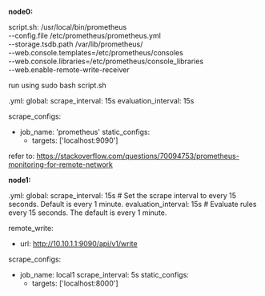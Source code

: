 **node0:**

script.sh:
/usr/local/bin/prometheus \
 --config.file /etc/prometheus/prometheus.yml \
 --storage.tsdb.path /var/lib/prometheus/ \
 --web.console.templates=/etc/prometheus/consoles \
 --web.console.libraries=/etc/prometheus/console_libraries \
 --web.enable-remote-write-receiver

run using sudo bash script.sh 

.yml:
global:
  scrape_interval: 15s
  evaluation_interval: 15s

scrape_configs:
  - job_name: 'prometheus'
    static_configs:
      - targets: ['localhost:9090']

refer to: https://stackoverflow.com/questions/70094753/prometheus-monitoring-for-remote-network 

**node1:**

.yml: 
global:
  scrape_interval:     15s # Set the scrape interval to every 15 seconds. Default is every 1 minute.
  evaluation_interval: 15s # Evaluate rules every 15 seconds. The default is every 1 minute.

remote_write:
  - url: http://10.10.1.1:9090/api/v1/write

scrape_configs:
  - job_name: local1
    scrape_interval: 5s
    static_configs:
      - targets: ['localhost:8000']
